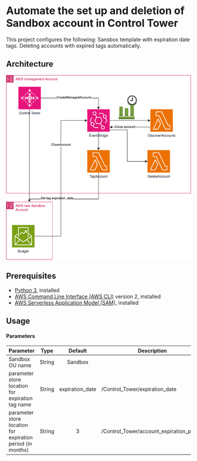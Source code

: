 # Automate the set up and deletion of Sandbox account in Control Tower

This project configures the following: Sansbox template with expiration date tags. Deleting accounts with expired tags automatically.

## Architecture

![architecture](doc/architecture.png)


## Prerequisites

- [Python 3](https://www.python.org/downloads/), installed
- [AWS Command Line Interface (AWS CLI)](https://docs.aws.amazon.com/cli/latest/userguide/install-cliv2.html) version 2, installed
- [AWS Serverless Application Model (SAM)](https://docs.aws.amazon.com/serverless-application-model/latest/developerguide/serverless-getting-started.html), installed

## Usage

#### Parameters
| Parameter                |  Type  |         Default          | Description                                                                                                                                     |
| ------------------------ | :----: | :----------------------: | ----------------------------------------------------------------------------------------------------------------------------------------------- |
| Sandbox OU name                  | String |        Sandbox      |                                                                         |
| parameter store location for expiration tag name        | String | expiration_date |/Control_Tower/expiration_date                             |
| parameter store location for expiration period (in months)       | String | 3 |/Control_Tower/account_expiration_period   |

